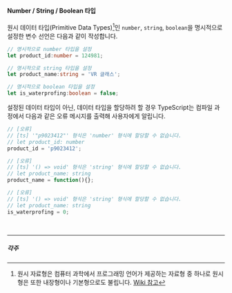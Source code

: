 #### Number / String / Boolean 타입

원시 데이터 타입(Primitive Data Types)[^1]인 `number`, `string`, `boolean`을 명시적으로 설정한 변수 선언은 다음과 같이 작성합니다.

```ts
// 명시적으로 number 타입을 설정
let product_id:number = 124981;

// 명시적으로 string 타입을 설정
let product_name:string = 'VR 글래스';

// 명시적으로 boolean 타입을 설정
let is_waterprofing:boolean = false;
```

설정된 데이터 타입이 아닌, 데이터 타입을 할당하려 할 경우 TypeScript는 컴파일 과정에서 다음과 같은 오류 메시지를 출력해 사용자에게 알립니다.

```ts
// [오류]
// [ts] '"p9023412"' 형식은 'number' 형식에 할당할 수 없습니다.
// let product_id: number
product_id = 'p9023412';

// [오류]
// [ts] '() => void' 형식은 'string' 형식에 할당할 수 없습니다.
// let product_name: string
product_name = function(){};

// [오류]
// [ts] '() => void' 형식은 'string' 형식에 할당할 수 없습니다.
// let product_name: string
is_waterprofing = 0;
```

<!-- 링크 -->

[1]: http://www.typescriptlang.org/docs/handbook/basic-types.html
[2]: http://www.typescriptlang.org/docs/handbook/variable-declarations.html
[3]: https://ko.wikipedia.org/wiki/%EC%9B%90%EC%8B%9C_%EC%9E%90%EB%A3%8C%ED%98%95

<br>

---

##### 각주

[^1]: 원시 자료형은 컴퓨터 과학에서 프로그래밍 언어가 제공하는 자료형 중 하나로 원시형은 또한 내장형이나 기본형으로도 불립니다. [Wiki 참고][3]